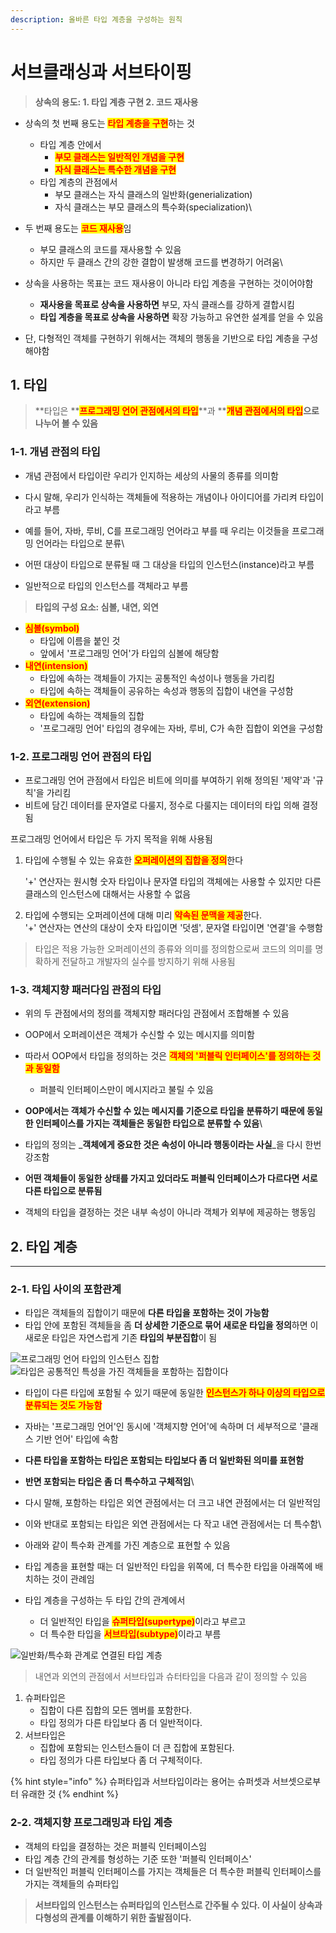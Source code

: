```yaml
---
description: 올바른 타입 계층을 구성하는 원칙
---
```


# 서브클래싱과 서브타이핑

> **상속의 용도: 1. 타입 계층 구현 2. 코드 재사용**

* 상속의 첫 번째 용도는 <mark style="color:red;">**타입 계층을 구현**</mark>하는 것
  * 타입 계층 안에서
    * <mark style="color:red;">**부모 클래스는 일반적인 개념을 구현**</mark>
    * <mark style="color:red;">**자식 클래스는 특수한 개념을 구현**</mark>
  * 타입 계층의 관점에서
    * 부모 클래스는 자식 클래스의 일반화(generialization)
    * 자식 클래스는 부모 클래스의 특수화(specialization)\

* 두 번째 용도는 <mark style="color:red;">**코드 재사용**</mark>임
  * 부모 클래스의 코드를 재사용할 수 있음
  * 하지만 두 클래스 간의 강한 결합이 발생해 코드를 변경하기 어려움\

* 상속을 사용하는 목표는 코드 재사용이 아니라 타입 계층을 구현하는 것이어야함
  * **재사용을 목표로 상속을 사용하면** 부모, 자식 클래스를 강하게 결합시킴
  * **타입 계층을 목표로 상속을 사용하면** 확장 가능하고 유연한 설계를 얻을 수 있음
* 단, 다형적인 객체를 구현하기 위해서는 객체의 행동을 기반으로 타입 계층을 구성해야함

## 1. 타입

> **타입은 **<mark style="color:red;">**프로그래밍 언어 관점에서의 타입**</mark>**과 **<mark style="color:red;">**개념 관점에서의 타입**</mark>**으로 나누어 볼 수 있음**

### 1-1. 개념 관점의 타입

* 개념 관점에서 타입이란 우리가 인지하는 세상의 사물의 종류를 의미함
* 다시 말해, 우리가 인식하는 객체들에 적용하는 개념이나 아이디어를 가리켜 타입이라고 부름
* 예를 들어, 자바, 루비, C를 프로그래밍 언어라고 부를 때 우리는 이것들을 프로그래밍 언어라는 타입으로 분류\

* 어떤 대상이 타입으로 분류될 때 그 대상을 타입의 인스턴스(instance)라고 부름
* 일반적으로 타입의 인스턴스를 객체라고 부름

> **타입의 구성 요소: 심볼, 내연, 외연**

* <mark style="color:red;">**심볼(symbol)**</mark>
  * 타입에 이름을 붙인 것
  * 앞에서 '프로그래밍 언어'가 타입의 심볼에 해당함
* <mark style="color:red;">**내연(intension)**</mark>
  * 타입에 속하는 객체들이 가지는 공통적인 속성이나 행동을 가리킴
  * 타입에 속하는 객체들이 공유하는 속성과 행동의 집합이 내연을 구성함
* <mark style="color:red;">**외연(extension)**</mark>
  * 타입에 속하는 객체들의 집합
  * '프로그래밍 언어' 타입의 경우에는 자바, 루비, C가 속한 집합이 외연을 구성함

### 1-2. 프로그래밍 언어 관점의 타입

* 프로그래밍 언어 관점에서 타입은 비트에 의미를 부여하기 위해 정의된 '제약'과 '규칙'을 가리킴
* 비트에 담긴 데이터를 문자열로 다룰지, 정수로 다룰지는 데이터의 타입 의해 결정됨

프로그래밍 언어에서 타입은 두 가지 목적을 위해 사용됨

1.  타입에 수행될 수 있는 유효한 <mark style="color:red;">**오퍼레이션의 집합을 정의**</mark>한다

    '+' 연산자는 원시형 숫자 타입이나 문자열 타입의 객체에는 사용할 수 있지만 다른 클래스의 인스턴스에 대해서는 사용할 수 없음
2. 타입에 수행되는 오퍼레이션에 대해 미리 <mark style="color:red;">**약속된 문맥을 제공**</mark>한다.\
   '+' 연산자는 연산의 대상이 숫자 타입이면 '덧셈', 문자열 타입이면 '연결'을 수행함

> 타입은 적용 가능한 오퍼레이션의 종류와 의미를 정의함으로써 코드의 의미를 명확하게 전달하고 개발자의 실수를 방지하기 위해 사용됨

### 1-3. 객체지향 패러다임 관점의 타입

* 위의 두 관점에서의 정의를 객체지향 패러다임 관점에서 조합해볼 수 있음
* OOP에서 오퍼레이션은 객체가 수신할 수 있는 메시지를 의미함
* 따라서 OOP에서 타입을 정의하는 것은 <mark style="color:red;">**객체의 '퍼블릭 인터페이스'를 정의하는 것과 동일함**</mark>
  * 퍼블릭 인터페이스만이 메시지라고 불릴 수 있음
* **OOP에서는 객체가 수신할 수 있는 메시지를 기준으로 타입을 분류하기 때문에 동일한 인터페이스를 가지는 객체들은 동일한 타입으로 분류할 수 있음**\

* 타입의 정의는 _**객체에게 중요한 것은 속성이 아니라 행동이라는 사실**_을 다시 한번 강조함
* **어떤 객체들이 동일한 상태를 가지고 있더라도 퍼블릭 인터페이스가 다르다면 서로 다른 타입으로 분류됨**
* 객체의 타입을 결정하는 것은 내부 속성이 아니라 객체가 외부에 제공하는 행동임



## 2. 타입 계층

***

### 2-1. 타입 사이의 포함관계

* 타입은 객체들의 집합이기 때문에 **다른 타입을 포함하는 것이 가능함**
* 타입 안에 포함된 객체들을 좀 **더 상세한 기준으로 묶어 새로운 타입을 정의**하면 이 새로운 타입은 자연스럽게 기존 **타입의 부분집합**이 됨

![프로그래밍 언어 타입의 인스턴스 집합](../../.gitbook/assets/Untitled-58.png) ![타입은 공통적인 특성을 가진 객체들을 포함하는 집합이다](<../../.gitbook/assets/Untitled-59 (1).png>)

* 타입이 다른 타입에 포함될 수 있기 때문에 동일한 <mark style="color:red;">**인스턴스가 하나 이상의 타입으로 분류되는 것도 가능함**</mark>
* 자바는 '프로그래밍 언어'인 동시에 '객체지향 언어'에 속하며 더 세부적으로 '클래스 기반 언어' 타입에 속함
* **다른 타입을 포함하는 타입은 포함되는 타입보다 좀 더 일반화된 의미를 표현함**
* **반면 포함되는 타입은 좀 더 특수하고 구체적임**\

* 다시 말해, 포함하는 타입은 외연 관점에서는 더 크고 내연 관점에서는 더 일반적임
* 이와 반대로 포함되는 타입은 외연 관점에서는 다 작고 내연 관점에서는 더 특수함\

* 아래와 같이 특수화 관계를 가진 계층으로 표현할 수 있음
* 타입 계층을 표현할 때는 더 일반적인 타입을 위쪽에, 더 특수한 타입을 아래쪽에 배치하는 것이 관례임
* 타입 계층을 구성하는 두 타입 간의 관계에서
  * 더 일반적인 타입을 <mark style="color:red;">**슈퍼타입(supertype)**</mark>이라고 부르고
  * 더 특수한 타입을 <mark style="color:red;">**서브타입(subtype)**</mark>이라고 부름

![일반화/특수화 관계로 연결된 타입 계층](../../.gitbook/assets/Untitled-60.png)

> 내연과 외연의 관점에서 서브타입과 슈터타입을 다음과 같이 정의할 수 있음

1. 슈퍼타입은
   * 집합이 다른 집합의 모든 멤버를 포함한다.
   * 타입 정의가 다른 타입보다 좀 더 일반적이다.
2. 서브타입은
   * 집합에 포함되는 인스턴스들이 더 큰 집합에 포함된다.
   * 타입 정의가 다른 타입보다 좀 더 구체적이다.

{% hint style="info" %}
슈퍼타입과 서브타입이라는 용어는 슈퍼셋과 서브셋으로부터 유래한 것
{% endhint %}

### 2-2. 객체지향 프로그래밍과 타입 계층

* 객체의 타입을 결정하는 것은 퍼블릭 인터페이스임
* 타입 계층 간의 관계를 형성하는 기준 또한 '퍼블릭 인터페이스'
* 더 일반적인 퍼블릭 인터페이스를 가지는 객체들은 더 특수한 퍼블릭 인터페이스를 가지는 객체들의 슈퍼타입

> **서브타입의 인스턴스는 슈퍼타입의 인스턴스로 간주될 수 있다. 이 사실이 상속과 다형성의 관계를 이해하기 위한 출발점이다.**



